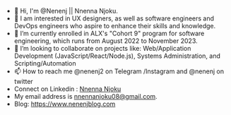 - 👋 Hi, I'm @Nenenj || Nnenna Njoku.
- 👀 I am interested in UX designers, as well as software engineers and DevOps engineers who aspire to enhance their skills and knowledge.
- 🌱 I’m currently enrolled in ALX's "Cohort 9" program for software engineering, which runs from August 2022 to November 2023.
- 💞️ I’m looking to collaborate on projects like: Web/Application Development (JavaScript/React/Node.js), Systems Administration, and Scripting/Automation 
- 📫 How to reach me @nenenj2 on Telegram /Instagram and @nenenj on twitter 
- Connect on Linkedin : [Nnenna Njoku](https://www.linkedin.com/in/nnenna-njoku-23941376/)
- My email address is nnennanjoku08@gmail.com.
- Blog: https://www.nenenjblog.com

<!---
Nenenj/Nenenj is a ✨ special ✨ repository because its `README.md` (this file) appears on your GitHub profile.
You can click the Preview link to take a look at your changes.
--->
